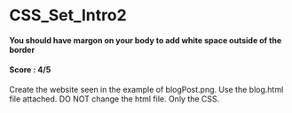 # CSS_Set_Intro2
#### You should have margon on your body to add white space outside of the border
#### Score : 4/5
Create the website seen in the example of blogPost.png. Use the blog.html file attached. DO NOT change the html file. Only the CSS.
